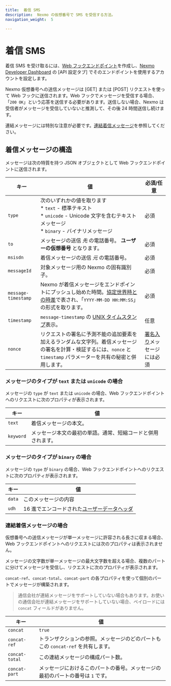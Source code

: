 ```yaml
---
title:  着信 SMS
description:  Nexmo の仮想番号で SMS を受信する方法。
navigation_weight:  5

---
```



着信 SMS
======

着信 SMS を受け取るには、[Web フックエンドポイント](/concepts/guides/webhooks)を作成し、[Nexmo Developer Dashboard](https://dashboard.nexmo.com/settings) の [API 設定タブ] でそのエンドポイントを使用するアカウントを設定します。

Nexmo 仮想番号への送信メッセージは [GET] または [POST] リクエストを使って Web フックに送信されます。Web フックでメッセージを受信する場合、「`200 OK`」という応答を送信する必要があります。送信しない場合、Nexmo は受信者がメッセージを受信していないと推測して、その後 24 時間送信し続けます。

連結メッセージには特別な注意が必要です。[連結着信メッセージ](#for-concatenated-inbound-messages)を参照してください。

着信メッセージの構造
----------

メッセージは次の特質を持つ JSON オブジェクトとして Web フックエンドポイントに送信されます。

キー | 値 | 必須/任意
--|--|--
`type` | 次のいずれかの値を取ります </br> * `text` - 標準テキスト </br> * `unicode` - Unicode 文字を含むテキストメッセージ </br> * `binary` - バイナリメッセージ | 必須 
`to` | メッセージの送信 *先* の電話番号。 **ユーザーの仮想番号** となります。|必須 
`msisdn` | 着信メッセージの送信 *元* の電話番号。| 必須 
`messageId` | 対象メッセージ用の Nexmo の固有識別子。|必須
`message-timestamp` | Nexmo が着信メッセージをエンドポイントにプッシュし始めた時間。[協定世界時との時差](https://en.wikipedia.org/wiki/UTC%C2%B100:00)で表され、「`YYYY-MM-DD HH:MM:SS`」の形式を取ります。|必須 
`timestamp` | `message-timestamp` の [UNIX タイムスタンプ](https://www.unixtimestamp.com/)表示。| 任意 
`nonce` | リクエストの署名に予測不能の追加要素を加えるランダムな文字列。着信メッセージの署名を計算・検証するには、`nonce` と `timestamp` パラメーターを共有の秘密と併用します。| [署名入り](/concepts/guides/signing-messages)メッセージには必須

### メッセージのタイプが `text` または `unicode` の場合

メッセージの `type` が `text` または `unicode` の場合、Web フックエンドポイントへのリクエストに次のプロパティが表示されます。

キー | 値
-- | --
`text` | 着信メッセージの本文。
`keyword` | メッセージ本文の最初の単語。通常、短縮コードと併用されます。

### メッセージのタイプが `binary` の場合

メッセージの `type` が `binary` の場合、Web フックエンドポイントへのリクエストに次のプロパティが表示されます。

キー |値
-- | --
`data` | このメッセージの内容
`udh` | 16 進でエンコードされた[ユーザーデータヘッダ](https://en.wikipedia.org/wiki/User_Data_Header)

### 連結着信メッセージの場合

仮想番号への送信メッセージが単一メッセージに許容される長さに収まる場合、Web フックエンドポイントへのリクエストには次のプロパティは表示されません。

メッセージの文字数が単一メッセージの最大文字数を超える場合、複数のパートに分けてメッセージを受信し、リクエストに次のプロパティが表示されます。

`concat-ref`、`concat-total`、`concat-part` の各プロパティを使って個別のパートでメッセージが構築されます。

> 通信会社が連結メッセージをサポートしていない場合もあります。お使いの通信会社が連結メッセージをサポートしていない場合、ペイロードには `concat` フィールドがありません。

キー | 値
-- | --
`concat` | `true`
`concat-ref` | トランザクションの参照。メッセージのどのパートもこの `concat-ref` を共有します。
`concat-total` | この連結メッセージの構成パート数。
`concat-part` | メッセージにおけるこのパートの番号。メッセージの最初のパートの番号は `1` です。


